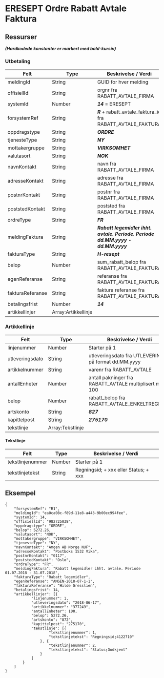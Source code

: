 # ERESEPT Ordre Rabatt Avtale Faktura

## Ressurser
_**(Hardkodede konstanter er markert med bold-kursiv)**_
### Utbetaling
Felt | Type | Beskrivelse / Verdi
-----|-----|--------------------
meldingId | String | GUID for hver melding
offisiellId |String | orgnr fra RABATT_AVTALE_FIRMA 
systemId | Number | _**14**_ = ERESEPT
forsystemRef | String | _**R**_ + rabatt_avtale_faktura_id fra RABATT_AVTALE_FAKTURA
oppdragstype | String| _**ORDRE**_
tjenesteType | String | _**NY**_
mottakergruppe | String | _**VIRKSOMHET**_
valutasort | String | _**NOK**_
navnKontakt | String | navn fra RABATT_AVTALE_FIRMA
adresseKontakt | String | adresse fra RABATT_AVTALE_FIRMA
postnrKontakt | String | postnr fra RABATT_AVTALE_FIRMA
poststedKontakt | String | poststed fra RABATT_AVTALE_FIRMA
ordreType | String | _**FR**_
meldingFaktura | String | _**Rabatt legemidler ihht. avtale. Periode. Periode dd.MM.yyyy - dd.MM.yyyy**_
fakturaType | String | _**H-resept**_
belop | Number | sum_rabatt_belop fra RABATT_AVTALE_FAKTURA
egenReferanse | String | referanse fra RABATT_AVTALE_FAKTURA
fakturaReferanse | String | faktura referanse fra RABATT_AVTALE_FAKTURA
betalingsfrist | Number | _**14**_
artikkellinjer | Array:Artikkellinje |

### Artikkellinje
Felt | Type | Beskrivelse / Verdi
-----|------|--------------------
linjenummer | Number | Starter på 1
utleveringsdato | String | utleveringsdato fra UTLEVERING på format dd.MM.yyyy
artikkelnummer | String | varenr fra RABATT_AVTALE
antallEnheter | Number | antall pakninger fra RABATT_AVTALE multiplisert med 100
belop | Number | rabatt_belop fra RABATT_AVTALE_ENKELTREGNING
artskonto | String | _**827**_
kapittelpost | String | _**275170**_
tekstlinje | Array:Tekstlinje |

#### Tekstlinje
Felt | Type | Beskrivelse / Verdi
-----|------|--------------------
tekstlinjenummer | Number | Starter på 1
tekstlinjetekst | String | Regningsid; + xxx eller Status; + xxx


 
 


## Eksempel

```
{
	"forsystemRef": "R1",
	"meldingId": "ea0ca08c-f89d-11e8-a443-9b00ec994fee",
	"systemId": 14,
	"offisiellId": "982725038",
	"oppdragstype": "ORDRE",
	"belop": 5272.26,
	"valutasort": "NOK",
	"mottakergruppe": "VIRKSOMHET",
	"tjenesteType": "NY",
	"navnKontakt": "Amgen AB Norge NUF",
	"adresseKontakt": "Postboks 1532 Vika",
	"postnrKontakt": "0117",
	"poststedKontakt": "Oslo",
	"ordreType": "FR",
	"meldingFaktura": "Rabatt legemidler ihht. avtale. Periode 01.07.2018 - 31.07.2018",
	"fakturaType": "Rabatt legemidler",
	"egenReferanse": "AMGEN-2018-07-1-1",
	"fakturaReferanse": "Hilde Gresslien",
	"betalingsfrist": 14,
	"artikkellinjer": [{
			"linjenummer": 1,
			"utleveringsdato": "2018-06-17",
			"artikkelnummer": "377249",
			"antallEnheter": 100,
			"belop": 5272.26,
			"artskonto": "872",
			"kapittelpost": "275170",
			"tekstlinje": [{
					"tekstlinjenummer": 1,
					"tekstlinjetekst": "Regningsid;4122710"
				}, {
					"tekstlinjenummer": 2,
					"tekstlinjetekst": "Status;Godkjent"
				}
			]
		}
	]
}
```

